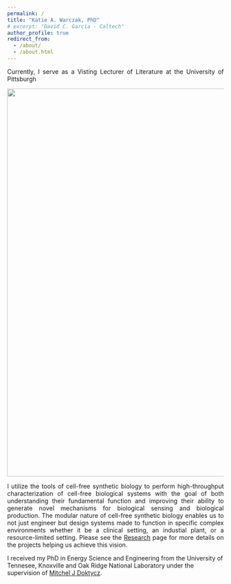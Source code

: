 ```yaml
---
permalink: /
title: "Katie A. Warczak, PhD"
# excerpt: "David C. Garcia - Caltech"
author_profile: true
redirect_from: 
  - /about/
  - /about.html
---
```

<p style="text-align: justify;">
Currently, I serve as a Visting Lecturer of Literature at the University of Pittsburgh
</p>

<p align='center'>
<img src='/images/Laboratory_Vision.png' width='900'>
</p>

<p style="text-align: justify;">
I utilize the tools of cell-free synthetic biology to perform high-throughput characterization of cell-free biological systems with the goal of both understanding their fundamental function and improving their ability to generate novel mechanisms for biological sensing and biological production. The modular nature of cell-free synthetic biology enables us to not just engineer but design systems made to function in specific complex environments whether it be a clinical setting, an industial plant, or a resource-limited setting. Please see the <a href="https://david-c-garcia.github.io//research/">Research</a> page for more details on the projects helping us achieve this vision.  
</p>

I received my PhD in Energy Science and Engineering from the University of Tennesee, Knoxville and Oak Ridge National Laboratory under the supervision of [Mitchel J Doktycz](https://www.ornl.gov/staff-profile/mitchel-j-doktycz). 

